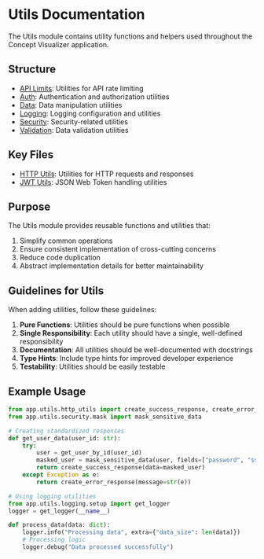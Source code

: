 # Utils Documentation

The Utils module contains utility functions and helpers used throughout the Concept Visualizer application.

## Structure

- [API Limits](api_limits/README.md): Utilities for API rate limiting
- [Auth](auth/README.md): Authentication and authorization utilities
- [Data](data/README.md): Data manipulation utilities
- [Logging](logging/README.md): Logging configuration and utilities
- [Security](security/README.md): Security-related utilities
- [Validation](validation/README.md): Data validation utilities

## Key Files

- [HTTP Utils](http_utils.md): Utilities for HTTP requests and responses
- [JWT Utils](jwt_utils.md): JSON Web Token handling utilities

## Purpose

The Utils module provides reusable functions and utilities that:

1. Simplify common operations
2. Ensure consistent implementation of cross-cutting concerns
3. Reduce code duplication
4. Abstract implementation details for better maintainability

## Guidelines for Utils

When adding utilities, follow these guidelines:

1. **Pure Functions**: Utilities should be pure functions when possible
2. **Single Responsibility**: Each utility should have a single, well-defined responsibility
3. **Documentation**: All utilities should be well-documented with docstrings
4. **Type Hints**: Include type hints for improved developer experience
5. **Testability**: Utilities should be easily testable

## Example Usage

```python
from app.utils.http_utils import create_success_response, create_error_response
from app.utils.security.mask import mask_sensitive_data

# Creating standardized responses
def get_user_data(user_id: str):
    try:
        user = get_user_by_id(user_id)
        masked_user = mask_sensitive_data(user, fields=["password", "ssn"])
        return create_success_response(data=masked_user)
    except Exception as e:
        return create_error_response(message=str(e))

# Using logging utilities
from app.utils.logging.setup import get_logger
logger = get_logger(__name__)

def process_data(data: dict):
    logger.info("Processing data", extra={"data_size": len(data)})
    # Processing logic
    logger.debug("Data processed successfully")
```
